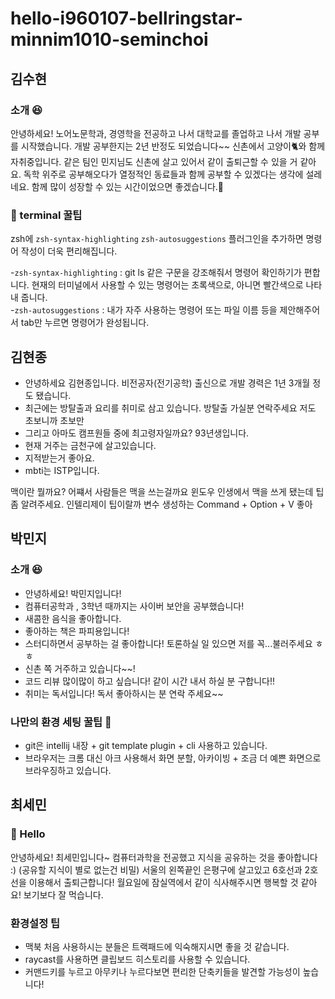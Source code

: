 # hello-i960107-bellringstar-minnim1010-seminchoi

## 김수현
### 소개 😆
안녕하세요! 노어노문학과, 경영학을 전공하고 나서 대학교를 졸업하고 나서 개발 공부를 시작했습니다. 개발 공부한지는 2년 반정도 되었습니다~~
신촌에서 고양이🐈와 함께 자취중입니다. 같은 팀인 민지님도 신촌에 살고 있어서 같이 출퇴근할 수 있을 거 같아요.
독학 위주로 공부해오다가 열정적인 동료들과 함께 공부할 수 있겠다는 생각에 설레네요. 함께 많이 성장할 수 있는 시간이었으면 좋겠습니다.👏

### 🍯 terminal 꿀팁
zsh에 `zsh-syntax-highlighting` `zsh-autosuggestions` 플러그인을 추가하면 명령어 작성이 더욱 편리해집니다.   

  -`zsh-syntax-highlighting` : git ls 같은 구문을 강조해줘서 명령어 확인하기가 편합니다. 현재의 터미널에서 사용할 수 있는 명령어는 초록색으로, 아니면 빨간색으로 나타내 줍니다.  
  -`zsh-autosuggestions` : 내가 자주 사용하는 명령어 또는 파일 이름 등을 제안해주어서 tab만 누르면 명령어가 완성됩니다.

## 김현종
- 안녕하세요 김현종입니다. 비전공자(전기공학) 출신으로 개발 경력은 1년 3개월 정도 됐습니다.
- 최근에는 방탈출과 요리를 취미로 삼고 있습니다. 방탈출 가실분 연락주세요 저도 초보니까 초보만
- 그리고 아마도 캠프원들 중에 최고령자일까요? 93년생입니다.
- 현재 거주는 금천구에 살고있습니다.
- 지적받는거 좋아요. 
- mbti는 ISTP입니다.

맥이란 뭘까요? 어쨰서 사람들은 맥을 쓰는걸까요 윈도우 인생에서 맥을 쓰게 됐는데 팁좀 알려주세요.
인텔리제이 팁이랄까 변수 생성하는 Command + Option + V 좋아
## 박민지

### 소개 😆

- 안녕하세요! 박민지입니다!
- 컴퓨터공학과 , 3학년 때까지는 사이버 보안을 공부했습니다!
- 새콤한 음식을 좋아합니다.
- 좋아하는 책은 파피용입니다!
- 스터디하면서 공부하는 걸 좋아합니다! 토론하실 일 있으면 저를 꼭...불러주세요 ㅎㅎ
- 신촌 쪽 거주하고 있습니다~~!
- 코드 리뷰 많이많이 하고 싶습니다! 같이 시간 내서 하실 분 구합니다!!
- 취미는 독서입니다! 독서 좋아하시는 분 연락 주세요~~

### 나만의 환경 세팅 꿀팁 🤜

- git은 intellij 내장 + git template plugin + cli 사용하고 있습니다.
- 브라우저는 크롬 대신 아크 사용해서 화면 분할, 아카이빙 + 조금 더 예쁜 화면으로 브라우징하고 있습니다.

## 최세민

### 👋 Hello
안녕하세요! 최세민입니다~ 컴퓨터과학을 전공했고 지식을 공유하는 것을 좋아합니다 :) (공유할 지식이 별로 없는건 비밀)
서울의 왼쪽끝인 은평구에 살고있고 6호선과 2호선을 이용해서 출퇴근합니다!
월요일에 잠실역에서 같이 식사해주시면 행복할 것 같아요! 보기보다 잘 먹습니다.

### 환경설정 팁
- 맥북 처음 사용하시는 분들은 트랙패드에 익숙해지시면 좋을 것 같습니다.
- raycast를 사용하면 클립보드 히스토리를 사용할 수 있습니다.
- 커맨드키를 누르고 아무키나 누르다보면 편리한 단축키들을 발견할 가능성이 높습니다!

